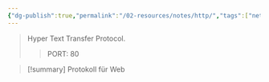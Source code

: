 ```yaml
---
{"dg-publish":true,"permalink":"/02-resources/notes/http/","tags":["netzwerk/protocol"],"noteIcon":"","updated":"2024-10-17T20:20:59.000+02:00"}
---
```


> Hyper Text Transfer Protocol.
>> PORT: 80

>[!summary] 
>Protokoll für Web 